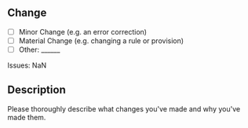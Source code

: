 <!-- 
	Please keep material changes to a single file, open a separate pull request if the material change involves multiple files. 
 -->

## Change

- [ ] Minor Change (e.g. an error correction)
- [ ] Material Change (e.g. changing a rule or provision)
- [ ] Other: ______

Issues: NaN

## Description

Please thoroughly describe what changes you've made and why you've made them.
